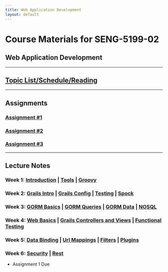 ```yaml
---
title: Web Application Development
layout: default
---
```


# Course Materials for SENG-5199-02

## Web Application Development

---

## [Topic List/Schedule/Reading](topics/)

---

## Assignments

### [Assignment #1](assignments/1)

### [Assignment #2](assignments/2)

### [Assignment #3](assignments/3)

---

## Lecture Notes

### Week 1: [Introduction](notes/introduction/) | [Tools](notes/tools/) | [Groovy](notes/groovy/)

### Week 2: [Grails Intro](notes/grails_intro/) | [Grails Config](notes/grails_config) | [Testing](notes/testing) | [Spock](notes/spock)

### Week 3: [GORM Basics](notes/gorm_basics) | [GORM Queries](notes/gorm_queries) | [GORM Data](notes/gorm_data) | [NOSQL](notes/nosql)

### Week 4: [Web Basics](notes/web_basics) | [Grails Controllers and Views](notes/controllers_views) | [Functional Testing](notes/functional_testing/)

### Week 5: [Data Binding](notes/data_binding) | [Url Mappings](notes/url_mappings) | [Filters](notes/filters) | [Plugins](notes/plugins)

### Week 6: [Security](notes/security) | [Rest](notes/rest)
  - Assignment 1 Due
